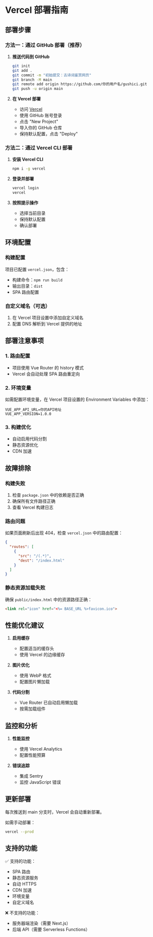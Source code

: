 # Vercel 部署指南

## 部署步骤

### 方法一：通过 GitHub 部署（推荐）

1. **推送代码到 GitHub**
   ```bash
   git init
   git add .
   git commit -m "初始提交：古诗词鉴赏网页"
   git branch -M main
   git remote add origin https://github.com/你的用户名/gushici.git
   git push -u origin main
   ```

2. **在 Vercel 部署**
   - 访问 [Vercel](https://vercel.com/)
   - 使用 GitHub 账号登录
   - 点击 "New Project"
   - 导入你的 GitHub 仓库
   - 保持默认配置，点击 "Deploy"

### 方法二：通过 Vercel CLI 部署

1. **安装 Vercel CLI**
   ```bash
   npm i -g vercel
   ```

2. **登录并部署**
   ```bash
   vercel login
   vercel
   ```

3. **按照提示操作**
   - 选择当前目录
   - 保持默认配置
   - 确认部署

## 环境配置

### 构建配置
项目已配置 `vercel.json`，包含：
- 构建命令：`npm run build`
- 输出目录：`dist`
- SPA 路由配置

### 自定义域名（可选）
1. 在 Vercel 项目设置中添加自定义域名
2. 配置 DNS 解析到 Vercel 提供的地址

## 部署注意事项

### 1. 路由配置
- 项目使用 Vue Router 的 history 模式
- Vercel 会自动处理 SPA 路由重定向

### 2. 环境变量
如需配置环境变量，在 Vercel 项目设置的 Environment Variables 中添加：
```env
VUE_APP_API_URL=你的API地址
VUE_APP_VERSION=1.0.0
```

### 3. 构建优化
- 自动启用代码分割
- 静态资源优化
- CDN 加速

## 故障排除

### 构建失败
1. 检查 `package.json` 中的依赖是否正确
2. 确保所有文件路径正确
3. 查看 Vercel 构建日志

### 路由问题
如果页面刷新后出现 404，检查 `vercel.json` 中的路由配置：
```json
{
  "routes": [
    {
      "src": "/(.*)",
      "dest": "/index.html"
    }
  ]
}
```

### 静态资源加载失败
确保 `public/index.html` 中的资源路径正确：
```html
<link rel="icon" href="<%= BASE_URL %>favicon.ico">
```

## 性能优化建议

1. **启用缓存**
   - 配置适当的缓存头
   - 使用 Vercel 的边缘缓存

2. **图片优化**
   - 使用 WebP 格式
   - 配置图片懒加载

3. **代码分割**
   - Vue Router 已自动启用懒加载
   - 按需加载组件

## 监控和分析

1. **性能监控**
   - 使用 Vercel Analytics
   - 配置性能预算

2. **错误追踪**
   - 集成 Sentry
   - 监控 JavaScript 错误

## 更新部署

每次推送到 main 分支时，Vercel 会自动重新部署。

如需手动部署：
```bash
vercel --prod
```

## 支持的功能

✅ 支持的功能：
- SPA 路由
- 静态资源服务
- 自动 HTTPS
- CDN 加速
- 环境变量
- 自定义域名

❌ 不支持的功能：
- 服务器端渲染（需要 Next.js）
- 后端 API（需要 Serverless Functions）